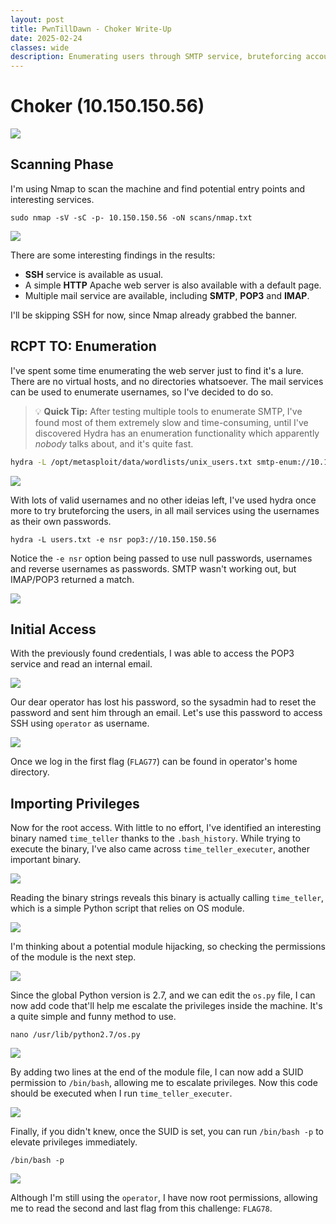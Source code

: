 ```yaml
---
layout: post
title: PwnTillDawn - Choker Write-Up
date: 2025-02-24
classes: wide
description: Enumerating users through SMTP service, bruteforcing accounts and escalating privileges by hijacking Python 2.7 modules.
---
```


# Choker (10.150.150.56)

![](/assets/img/post/pwntilldawn_choker/1.png)



## Scanning Phase

I'm using Nmap to scan the machine and find potential entry points and interesting services.

```shell
sudo nmap -sV -sC -p- 10.150.150.56 -oN scans/nmap.txt
```

![](/assets/img/post/pwntilldawn_choker/2.png)

There are some interesting findings in the results:

- **SSH** service is available as usual.
- A simple **HTTP** Apache web server is also available with a default page.
- Multiple mail service are available, including **SMTP**, **POP3** and **IMAP**.

I'll be skipping SSH for now, since Nmap already grabbed the banner.



## RCPT TO: Enumeration

I've spent some time enumerating the web server just to find it's a lure. There are no virtual hosts, and no directories whatsoever. The mail services can be used to enumerate usernames, so I've decided to do so.

> :bulb: **Quick Tip:** After testing multiple tools to enumerate SMTP, I've found most of them extremely slow and time-consuming, until I've discovered Hydra has an enumeration functionality which apparently *nobody* talks about, and it's quite fast.

```sh
hydra -L /opt/metasploit/data/wordlists/unix_users.txt smtp-enum://10.150.150.56/vrfy
```

![](/assets/img/post/pwntilldawn_choker/3.png)

With lots of valid usernames and no other ideias left, I've used hydra once more to try bruteforcing the users, in all mail services using the usernames as their own passwords.

```shell
hydra -L users.txt -e nsr pop3://10.150.150.56
```

Notice the `-e nsr` option being passed to use null passwords, usernames and reverse usernames as passwords. SMTP wasn't working out, but IMAP/POP3 returned a match.

![](/assets/img/post/pwntilldawn_choker/4.png)



## Initial Access

With the previously found credentials, I was able to access the POP3 service and read an internal email.

![](/assets/img/post/pwntilldawn_choker/5.png)

Our dear operator has lost his password, so the sysadmin had to reset the password and sent him through an email. Let's use this password to access SSH using `operator` as username.

![](/assets/img/post/pwntilldawn_choker/6.png)

Once we log in the first flag (`FLAG77`) can be found in operator's home directory.



## Importing Privileges

Now for the root access. With little to no effort, I've identified an interesting binary named `time_teller` thanks to the `.bash_history`. While trying to execute the binary, I've also came across `time_teller_executer`, another important binary. 

![](/assets/img/post/pwntilldawn_choker/7.png)

Reading the binary strings reveals this binary is actually calling `time_teller`, which is a simple Python script that relies on OS module.

![](/assets/img/post/pwntilldawn_choker/8.png)

I'm thinking about a potential module hijacking, so checking the permissions of the module is the next step.

![](/assets/img/post/pwntilldawn_choker/9.png)

Since the global Python version is 2.7, and we can edit the `os.py` file, I can now add code that'll help me escalate the privileges inside the machine. It's a quite simple and funny method to use.

```shell
nano /usr/lib/python2.7/os.py
```

![](/assets/img/post/pwntilldawn_choker/10.png)

By adding two lines at the end of the module file, I can now add a SUID permission to `/bin/bash`, allowing me to escalate privileges. Now this code should be executed when I run `time_teller_executer`.

![](/assets/img/post/pwntilldawn_choker/11.png)

Finally, if you didn't knew, once the SUID is set, you can run `/bin/bash -p` to elevate privileges immediately.

```shell
/bin/bash -p
```

![](/assets/img/post/pwntilldawn_choker/12.png)

Although I'm still using the `operator`, I have now root permissions, allowing me to read the second and last flag from this challenge: `FLAG78`.
